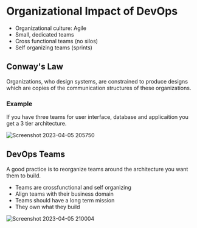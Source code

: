 # Organizational Impact of DevOps
- Organizational culture: Agile
- Small, dedicated teams
- Cross functional teams (no silos)
- Self organizing teams (sprints)

## Conway's Law
   Organizations, who design systems, are constrained to produce designs which are copies of the communication structures of these organizations.

### Example
If you have three teams for user interface, database and applicaition you get a 3 tier architecture.


![Screenshot 2023-04-05 205750](https://user-images.githubusercontent.com/128154979/230606161-78d2e2de-25e8-4ae1-8882-a368086de24e.png)

## DevOps Teams
A good practice is to reorganize teams around the architecture you want them to build. 
- Teams are crossfunctional and self organizing
- Align teams with their business domain
- Teams should have a long term mission
- They own what they build



![Screenshot 2023-04-05 210004](https://user-images.githubusercontent.com/128154979/230606184-614aca2a-8e57-4595-9a28-000bfdb766f1.png)
